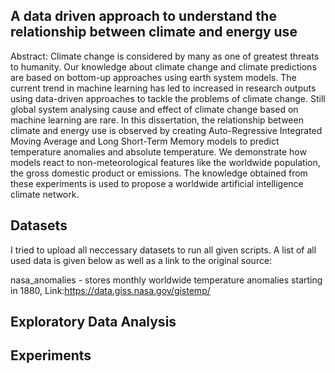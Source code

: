 ## A data driven approach to understand the relationship between climate and energy use
Abstract: Climate change is considered by many as one of greatest threats to humanity. Our knowledge about climate change and climate predictions are based on bottom-up approaches using earth system models. The current trend in machine learning has led to increased in research outputs using data-driven approaches to tackle the problems of climate change. Still global system analysing cause and effect of climate change based on machine learning are rare. In this dissertation, the relationship between climate and energy use is observed by creating Auto-Regressive Integrated Moving Average and Long Short-Term Memory models to predict temperature anomalies and absolute temperature. We demonstrate how models react to non-meteorological features like the worldwide population, the gross domestic product or emissions. The knowledge obtained from these experiments is used to propose a worldwide artificial intelligence climate network.

## Datasets
I tried to upload all neccessary datasets to run all given scripts. A list of all used data is given below as well as a link to the original source:

nasa_anomalies -  stores monthly worldwide temperature anomalies starting in 1880, Link:https://data.giss.nasa.gov/gistemp/


## Exploratory Data Analysis

## Experiments


